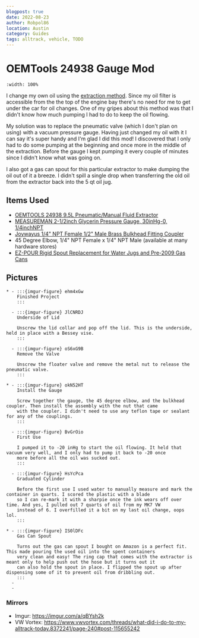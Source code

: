 ```yaml
---
blogpost: true
date: 2022-08-23
author: Robpol86
location: Austin
category: Guides
tags: alltrack, vehicle, TODO
---
```


# OEMTools 24938 Gauge Mod

```{youtube} njWYDQdS6d0
:width: 100%
```

I change my own oil using the [extraction method](https://www.youtube.com/watch?v=RakLAZIRgwU). Since my oil filter is
accessible from the the top of the engine bay there's no need for me to get under the car for oil changes. One of my gripes
about this method was that I didn't know how much pumping I had to do to keep the oil flowing.

My solution was to replace the pneumatic valve (which I don't plan on using) with a vacuum pressure gauge. Having just
changed my oil with it I can say it's super handy and I'm glad I did this mod! I discovered that I only had to do some
pumping at the beginning and once more in the middle of the extraction. Before the gauge I kept pumping it every couple of
minutes since I didn't know what was going on.

I also got a gas can spout for this particular extractor to make dumping the oil out of it a breeze. I didn't spill a single
drop when transferring the old oil from the extractor back into the 5 qt oil jug.

## Items Used

* [OEMTOOLS 24938 9.5L Pneumatic/Manual Fluid Extractor](https://www.amazon.com/OEMTOOLS-24938-Pneumatic-Manual-Extractor/dp/B07N7X4TP9)
* [MEASUREMAN 2-1/2inch Glycerin Pressure Gauge, 30inHg-0, 1/4inchNPT](https://www.amazon.com/Measureman-Glycerin-Plumbing-30inHg-0-Stainless/dp/B08TR85X2D)
* [Joywayus 1/4" NPT Female 1/2" Male Brass Bulkhead Fitting Coupler](https://www.amazon.com/Joywayus-Female-Bulkhead-Fitting-Coupler/dp/B07X7L3XTZ)
* 45 Degree Elbow, 1/4" NPT Female x 1/4" NPT Male (available at many hardware stores)
* [EZ-POUR Rigid Spout Replacement for Water Jugs and Pre-2009 Gas Cans](https://www.amazon.com/EZ-POUR-Rigid-Replacement-Spout-Pre-2009/dp/B07S42B8T9)

## Pictures

```{list-table}
* - :::{imgur-figure} ehm4xGw
    Finished Project
    :::

  - :::{imgur-figure} JlCNRDJ
    Underside of Lid

    Unscrew the lid collar and pop off the lid. This is the underside, held in place with a Bessey vise.
    :::

  - :::{imgur-figure} oS6xG9B
    Remove the Valve

    Unscrew the floater valve and remove the metal nut to release the pneumatic valve.
    :::

* - :::{imgur-figure} okN52HT
    Install the Gauge

    Screw together the gauge, the 45 degree elbow, and the bulkhead coupler. Then install the assembly with the nut that came
    with the coupler. I didn't need to use any teflon tape or sealant for any of the couplings.
    :::

  - :::{imgur-figure} BvGrOio
    First Use

    I pumped it to -20 inHg to start the oil flowing. It held that vacuum very well, and I only had to pump it back to -20 once
    more before all the oil was sucked out.
    :::

  - :::{imgur-figure} HsYcPca
    Graduated Cylinder

    Before the first use I used water to manually measure and mark the container in quarts. I scored the plastic with a blade
    so I can re-mark it with a sharpie once the ink wears off over time. And yes, I pulled out 7 quarts of oil from my MK7 VW
    instead of 6. I overfilled it a bit on my last oil change, oops lol.
    :::

* - :::{imgur-figure} IS0lDFc
    Gas Can Spout

    Turns out the gas can spout I bought on Amazon is a perfect fit. This made pouring the used oil into the spent containers
    very clean and easy! The ring cap that comes with the extractor is meant only to help push out the hose but it turns out it
    can also hold the spout in place. I flipped the spout up after dispensing some of it to prevent oil from dribbling out.
    :::
  -
  -
```

### Mirrors

* Imgur: <https://imgur.com/a/qBYsh2k>
* VW Vortex: <https://www.vwvortex.com/threads/what-did-i-do-to-my-alltrack-today.8372241/page-240#post-115655242>
